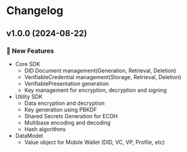 # Changelog

## v1.0.0 (2024-08-22)

### 🚀 New Features
- Core SDK
    - DID Document management(Generation, Retrieval, Deletion)
    - VerifiableCredential management(Storage, Retrieval, Deletion)
    - VerifiablePresentation generation
    - Key management for encryption, decryption and signing
- Utility SDK
    - Data encryption and decryption
    - Key generation using PBKDF
    - Shared Secrets Generation for ECDH
    - Multibase encoding and decoding
    - Hash algorithms
- DataModel
    - Value object for Mobile Wallet (DID, VC, VP, Profile, etc)
